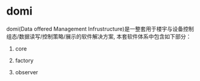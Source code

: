 # domi

domi\(Data offered Management Infrustructure\)是一整套用于楼宇与设备控制组态/数据读写/控制策略/展示的软件解决方案, 本套软件体系中包含如下部分：

1. core

2. factory

3. observer




